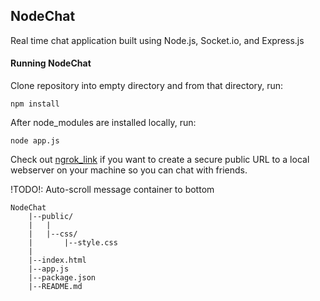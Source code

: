 ## NodeChat

Real time chat application built using Node.js, Socket.io, and Express.js

#### Running NodeChat

Clone repository into empty directory and from that directory, run:

	npm install

After node_modules are installed locally, run:

    node app.js

Check out [ngrok_link](https://www.ngrok.com) if you want to create a secure public URL to a local webserver on your machine so you can chat with friends.

!TODO!: Auto-scroll message container to bottom
 
	NodeChat
		|--public/
		|	|
		|	|--css/
		|		|--style.css
		|
		|--index.html
		|--app.js
		|--package.json
		|--README.md

